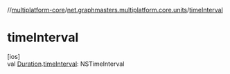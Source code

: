 //[multiplatform-core](../../index.md)/[net.graphmasters.multiplatform.core.units](index.md)/[timeInterval](time-interval.md)

# timeInterval

[ios]\
val [Duration](-duration/index.md#294327114%2FExtensions%2F-183831061).[timeInterval](time-interval.md): NSTimeInterval
